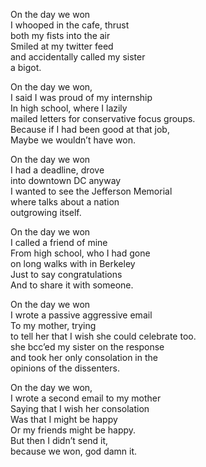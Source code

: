 On the day we won  
I whooped in the cafe, thrust  
both my fists into the air  
Smiled at my twitter feed  
and accidentally called my sister  
a bigot.  
  
On the day we won,  
I said I was proud of my internship  
In high school, where I lazily   
mailed letters for conservative focus groups.  
Because if I had been good at that job,  
Maybe we wouldn’t have won.   
  
On the day we won  
I had a deadline, drove  
into downtown DC anyway  
I wanted to see the Jefferson Memorial  
where talks about a nation  
outgrowing itself.  
  
On the day we won  
I called a friend of mine  
From high school, who I had gone  
on long walks with in Berkeley  
Just to say congratulations  
And to share it with someone.  
  
On the day we won  
I wrote a passive aggressive email   
To my mother, trying  
to tell her that I wish she could celebrate too.  
she bcc’ed my sister on the response  
and took her only consolation in the  
opinions of the dissenters.  
  
On the day we won,  
I wrote a second email to my mother  
Saying that I wish her consolation  
Was that I might be happy  
Or my friends might be happy.  
But then I didn’t send it,  
because we won, god damn it. 